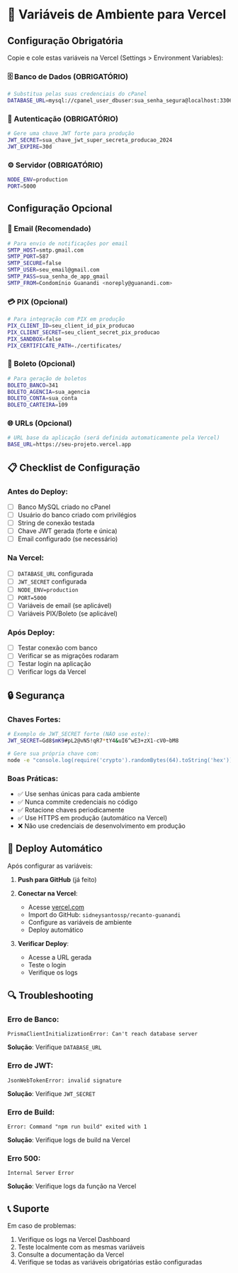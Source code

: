 # 🔧 Variáveis de Ambiente para Vercel

## Configuração Obrigatória

Copie e cole estas variáveis na Vercel (Settings > Environment Variables):

### 🗄️ Banco de Dados (OBRIGATÓRIO)
```bash
# Substitua pelas suas credenciais do cPanel
DATABASE_URL=mysql://cpanel_user_dbuser:sua_senha_segura@localhost:3306/cpanel_user_guanandi
```

### 🔐 Autenticação (OBRIGATÓRIO)
```bash
# Gere uma chave JWT forte para produção
JWT_SECRET=sua_chave_jwt_super_secreta_producao_2024
JWT_EXPIRE=30d
```

### ⚙️ Servidor (OBRIGATÓRIO)
```bash
NODE_ENV=production
PORT=5000
```

## Configuração Opcional

### 📧 Email (Recomendado)
```bash
# Para envio de notificações por email
SMTP_HOST=smtp.gmail.com
SMTP_PORT=587
SMTP_SECURE=false
SMTP_USER=seu_email@gmail.com
SMTP_PASS=sua_senha_de_app_gmail
SMTP_FROM=Condomínio Guanandi <noreply@guanandi.com>
```

### 💳 PIX (Opcional)
```bash
# Para integração com PIX em produção
PIX_CLIENT_ID=seu_client_id_pix_producao
PIX_CLIENT_SECRET=seu_client_secret_pix_producao
PIX_SANDBOX=false
PIX_CERTIFICATE_PATH=./certificates/
```

### 🧾 Boleto (Opcional)
```bash
# Para geração de boletos
BOLETO_BANCO=341
BOLETO_AGENCIA=sua_agencia
BOLETO_CONTA=sua_conta
BOLETO_CARTEIRA=109
```

### 🌐 URLs (Opcional)
```bash
# URL base da aplicação (será definida automaticamente pela Vercel)
BASE_URL=https://seu-projeto.vercel.app
```

## 📋 Checklist de Configuração

### Antes do Deploy:
- [ ] Banco MySQL criado no cPanel
- [ ] Usuário do banco criado com privilégios
- [ ] String de conexão testada
- [ ] Chave JWT gerada (forte e única)
- [ ] Email configurado (se necessário)

### Na Vercel:
- [ ] `DATABASE_URL` configurada
- [ ] `JWT_SECRET` configurada
- [ ] `NODE_ENV=production`
- [ ] `PORT=5000`
- [ ] Variáveis de email (se aplicável)
- [ ] Variáveis PIX/Boleto (se aplicável)

### Após Deploy:
- [ ] Testar conexão com banco
- [ ] Verificar se as migrações rodaram
- [ ] Testar login na aplicação
- [ ] Verificar logs da Vercel

## 🔒 Segurança

### Chaves Fortes:
```bash
# Exemplo de JWT_SECRET forte (NÃO use este):
JWT_SECRET=Gd8$mK9#pL2@vN5!qR7*tY4&uI6^wE3+zX1-cV0~bM8

# Gere sua própria chave com:
node -e "console.log(require('crypto').randomBytes(64).toString('hex'))"
```

### Boas Práticas:
- ✅ Use senhas únicas para cada ambiente
- ✅ Nunca commite credenciais no código
- ✅ Rotacione chaves periodicamente
- ✅ Use HTTPS em produção (automático na Vercel)
- ❌ Não use credenciais de desenvolvimento em produção

## 🚀 Deploy Automático

Após configurar as variáveis:

1. **Push para GitHub** (já feito)
2. **Conectar na Vercel**:
   - Acesse [vercel.com](https://vercel.com)
   - Import do GitHub: `sidneysantossp/recanto-guanandi`
   - Configure as variáveis de ambiente
   - Deploy automático

3. **Verificar Deploy**:
   - Acesse a URL gerada
   - Teste o login
   - Verifique os logs

## 🔍 Troubleshooting

### Erro de Banco:
```
PrismaClientInitializationError: Can't reach database server
```
**Solução**: Verifique `DATABASE_URL`

### Erro de JWT:
```
JsonWebTokenError: invalid signature
```
**Solução**: Verifique `JWT_SECRET`

### Erro de Build:
```
Error: Command "npm run build" exited with 1
```
**Solução**: Verifique logs de build na Vercel

### Erro 500:
```
Internal Server Error
```
**Solução**: Verifique logs da função na Vercel

## 📞 Suporte

Em caso de problemas:
1. Verifique os logs na Vercel Dashboard
2. Teste localmente com as mesmas variáveis
3. Consulte a documentação da Vercel
4. Verifique se todas as variáveis obrigatórias estão configuradas